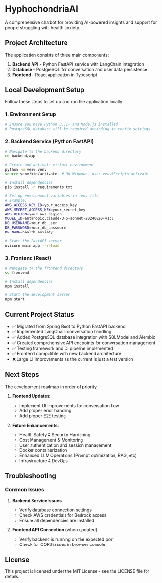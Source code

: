 # HyphochondriaAI

A comprehensive chatbot for providing AI-powered insights and support for people struggling with health anxiety.

## Project Architecture

The application consists of three main components:

1. **Backend API** - Python FastAPI service with LangChain integration
2. **Database** - PostgreSQL for conversation and user data persistence
3. **Frontend** - React application in Typescript 

## Local Development Setup

Follow these steps to set up and run the application locally:

### 1. Environment Setup

```bash
# Ensure you have Python 3.11+ and Node.js installed
# PostgreSQL database will be required according to config settings
```

### 2. Backend Service (Python FastAPI)

```bash
# Navigate to the backend directory
cd backend/app

# Create and activate virtual environment
python -m venv venv
source venv/bin/activate  # On Windows, use: venv\Scripts\activate

# Install dependencies
pip install -r requirements.txt

# Set up environment variables in .env file
# Example:
AWS_ACCESS_KEY_ID=your_access_key
AWS_SECRET_ACCESS_KEY=your_secret_key
AWS_REGION=your_aws_region
MODEL_ID=anthropic.claude-3-5-sonnet-20240620-v1:0
DB_USERNAME=your_db_user
DB_PASSWORD=your_db_password
DB_NAME=health_anxiety

# Start the FastAPI server
uvicorn main:app --reload
```

### 3. Frontend (React) 

```bash
# Navigate to the frontend directory
cd frontend

# Install dependencies
npm install

# Start the development server
npm start
```

## Current Project Status

- ✅ Migrated from Spring Boot to Python FastAPI backend
- ✅ Implemented LangChain conversation handling
- ✅ Added PostgreSQL database integration with SQLModel and Alembic
- ✅ Created comprehensive API endpoints for conversation management
- ✅ Testing framework and CI pipeline implemented
- ✅ Frontend compatible with new backend architecture
- ❌ Large UI improvements as the current is just a test version

## Next Steps

The  development roadmap in order of priority:

1. **Frontend Updates**:
   - Implement UI improvements for conversation flow
   - Add proper error handling
   - Add proper E2E testing

2. **Future Enhancements**:
   - Health Safety & Security Hardening
   - Cost Management & Monitoring
   - User authentication and session management
   - Docker containerization
   - Enhanced LLM Operations (Prompt optimization, RAG, etc)
   - Infrastructure & DevOps


## Troubleshooting

### Common Issues

1. **Backend Service Issues**
   * Verify database connection settings
   * Check AWS credentials for Bedrock access
   * Ensure all dependencies are installed

2. **Frontend API Connection** (when updated)
   * Verify backend is running on the expected port
   * Check for CORS issues in browser console

## License

This project is licensed under the MIT License - see the LICENSE file for details.
